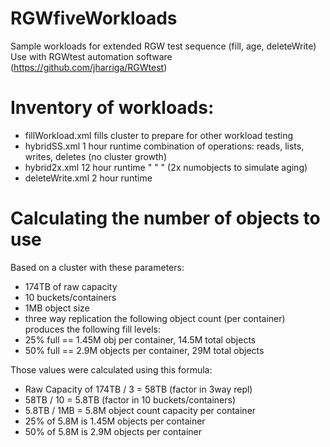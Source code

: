# RGWfiveWorkloads
Sample workloads for extended RGW test sequence (fill, age, deleteWrite)
Use with RGWtest automation software (https://github.com/jharriga/RGWtest)


# Inventory of workloads:
- fillWorkload.xml   fills cluster to prepare for other workload testing
- hybridSS.xml       1 hour runtime combination of operations: reads, lists, writes, deletes (no cluster growth)
- hybrid2x.xml       12 hour runtime " " " (2x numobjects to simulate aging)
- deleteWrite.xml    2 hour runtime

# Calculating the number of objects to use
Based on a cluster with these parameters:
- 174TB of raw capacity
- 10 buckets/containers
- 1MB object size
- three way replication
the following object count (per container) produces the following fill levels:
- 25% full == 1.45M obj per container, 14.5M total objects
- 50% full == 2.9M objects per container, 29M total objects

Those values were calculated using this formula:
- Raw Capacity of 174TB / 3 = 58TB  (factor in 3way repl)
- 58TB / 10 = 5.8TB   (factor in 10 buckets/containers)
- 5.8TB / 1MB = 5.8M object count capacity per container
- 25% of 5.8M is 1.45M objects per container
- 50% of 5.8M is 2.9M objects per container
